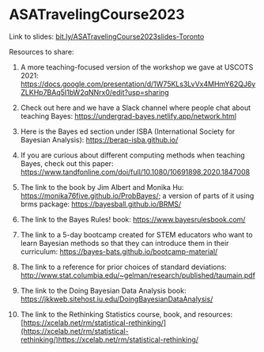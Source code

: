 # ASATravelingCourse2023

Link to slides: [bit.ly/ASATravelingCourse2023slides-Toronto](https://bit.ly/ASATravelingCourse2023slides-Toronto)

Resources to share:

1. A more teaching-focused version of the workshop we gave at USCOTS 2021: https://docs.google.com/presentation/d/1W75KLs3LvVx4MHmY62QJ6yZLKHp7BAq5I1bW2qNNrx0/edit?usp=sharing

2. Check out here and we have a Slack channel where people chat about teaching Bayes: https://undergrad-bayes.netlify.app/network.html

3. Here is the Bayes ed section under ISBA (International Society for Bayesian Analysis): https://berap-isba.github.io/

4. If you are curious about different computing methods when teaching Bayes, check out this paper: https://www.tandfonline.com/doi/full/10.1080/10691898.2020.1847008

5. The link to the book by Jim Albert and Monika Hu: https://monika76five.github.io/ProbBayes/; a version of parts of it using brms package: https://bayesball.github.io/BRMS/

6. The link to the Bayes Rules! book: https://www.bayesrulesbook.com/

7. The link to a 5-day bootcamp created for STEM educators who want to learn Bayesian methods so that they can introduce them in their curriculum: https://bayes-bats.github.io/bootcamp-material/

8. The link to a reference for prior choices of standard deviations: http://www.stat.columbia.edu/~gelman/research/published/taumain.pdf

9. The link to the Doing Bayesian Data Analysis book: https://jkkweb.sitehost.iu.edu/DoingBayesianDataAnalysis/

10. The link to the Rethinking Statistics course, book, and resources: [https://xcelab.net/rm/statistical-rethinking/](https://xcelab.net/rm/statistical-rethinking/)https://xcelab.net/rm/statistical-rethinking/
